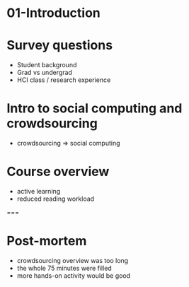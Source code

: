 # 01-Introduction

# Survey questions
- Student background
- Grad vs undergrad
- HCI class / research experience

# Intro to social computing and crowdsourcing
- crowdsourcing => social computing

# Course overview
- active learning
- reduced reading workload

===

# Post-mortem
- crowdsourcing overview was too long
- the whole 75 minutes were filled
- more hands-on activity would be good


